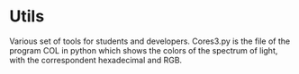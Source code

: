 # Utils
Various set of tools for students and developers. 
Cores3.py is the file of the program COL in python which shows the colors of the spectrum of light, with the correspondent hexadecimal and RGB.
